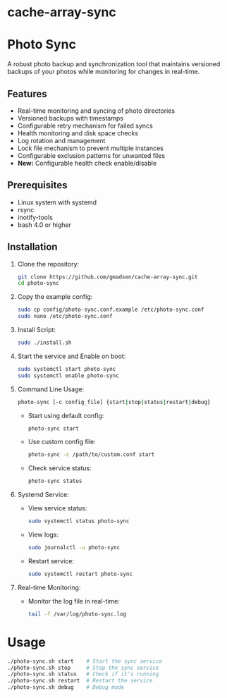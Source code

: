# cache-array-sync

# Photo Sync

A robust photo backup and synchronization tool that maintains versioned backups of your photos while monitoring for changes in real-time.

## Features

- Real-time monitoring and syncing of photo directories
- Versioned backups with timestamps
- Configurable retry mechanism for failed syncs
- Health monitoring and disk space checks
- Log rotation and management
- Lock file mechanism to prevent multiple instances
- Configurable exclusion patterns for unwanted files
- **New:** Configurable health check enable/disable

## Prerequisites

- Linux system with systemd
- rsync
- inotify-tools
- bash 4.0 or higher

## Installation

1. Clone the repository:
   ```bash
   git clone https://github.com/gmadsen/cache-array-sync.git
   cd photo-sync
   ```

2. Copy the example config:
   ```bash
   sudo cp config/photo-sync.conf.example /etc/photo-sync.conf
   sudo nano /etc/photo-sync.conf
   ```

3. Install Script:
   ```bash
   sudo ./install.sh
   ```

4. Start the service and Enable on boot:
   ```bash
   sudo systemctl start photo-sync
   sudo systemctl enable photo-sync
   ```

5. Command Line Usage:
   ```bash
   photo-sync [-c config_file] {start|stop|status|restart|debug}
   ```

   - Start using default config:
     ```bash
     photo-sync start
     ```

   - Use custom config file:
     ```bash
     photo-sync -c /path/to/custom.conf start
     ```

   - Check service status:
     ```bash
     photo-sync status
     ```

6. Systemd Service:
   - View service status:
     ```bash
     sudo systemctl status photo-sync
     ```

   - View logs:
     ```bash
     sudo journalctl -u photo-sync
     ```

   - Restart service:
     ```bash
     sudo systemctl restart photo-sync
     ```

7. Real-time Monitoring:
   - Monitor the log file in real-time:
     ```bash
     tail -f /var/log/photo-sync.log
     ```

# Usage 
```bash
./photo-sync.sh start    # Start the sync service
./photo-sync.sh stop     # Stop the sync service
./photo-sync.sh status   # Check if it's running
./photo-sync.sh restart  # Restart the service
./photo-sync.sh debug    # Debug mode
